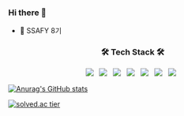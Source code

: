 ### Hi there 👋
- 🔭 SSAFY 8기

<h3 align="center"><b>🛠 Tech Stack 🛠</b></h3>
<p align="center">
<img src="https://img.shields.io/badge/Flutter-02569B?style=for-the-badge&logo=Flutter&logoColor=white"></a> &nbsp
<img src="https://img.shields.io/badge/Spring-6DB33F?style=for-the-badge&logo=Spring&logoColor=white"></a> &nbsp
<img src="https://img.shields.io/badge/java-007396?style=for-the-badge&logo=java&logoColor=white"></a> &nbsp
<img src="https://img.shields.io/badge/Dart-0175C2?style=for-the-badge&logo=Dart&logoColor=white"></a> &nbsp
<img src="https://img.shields.io/badge/MySQL-4479A1?style=for-the-badge&logo=MySQL&logoColor=white"/></a> &nbsp
<img src="https://img.shields.io/badge/firebase-FFCA28?style=for-the-badge&logo=firebase&logoColor=white"></a> &nbsp
<img src="https://img.shields.io/badge/git-F05032?style=for-the-badge&logo=git&logoColor=white"></a> &nbsp

[![Anurag's GitHub stats](https://github-readme-stats.vercel.app/api?username=choijeongon)](https://github.com/anuraghazra/github-readme-stats)

[![solved.ac tier](http://mazassumnida.wtf/api/generate_badge?boj=chms03330)](https://solved.ac/kinetic27) </p>

<!--
<img src="https://img.shields.io/badge/springboot-#6DB33F?style=for-the-badge&logo=springboot&logoColor=white">
<img src="https://img.shields.io/badge/HTML5-E34F26?style=flat-square&logo=HTML5&logoColor=white"/></a> &nbsp
<img src="https://img.shields.io/badge/CSS3-1572B6?style=flat-square&logo=CSS3&logoColor=white"/></a> &nbsp
<img src="https://img.shields.io/badge/JavaScript-F7DF1E?style=flat-square&logo=JavaScript&logoColor=white"/></a> &nbsp
<img src="https://img.shields.io/badge/Node.js-339933?style=flat-square&logo=Node.js&logoColor=white"/></a> &nbsp
<img src="https://img.shields.io/badge/Amazon AWS-232F3E?style=flat-square&logo=Amazon%20AWS&logoColor=white"/></a> &nbsp
-->

<!--
**choijeongon/choijeongon** is a ✨ _special_ ✨ repository because its `README.md` (this file) appears on your GitHub profile.

Here are some ideas to get you started:

- 🔭 I’m currently working on ...
- 🌱 I’m currently learning ...
- 👯 I’m looking to collaborate on ...
- 🤔 I’m looking for help with ...
- 💬 Ask me about ...
- 📫 How to reach me: ...
- 😄 Pronouns: ...
- ⚡ Fun fact: ...
-->
